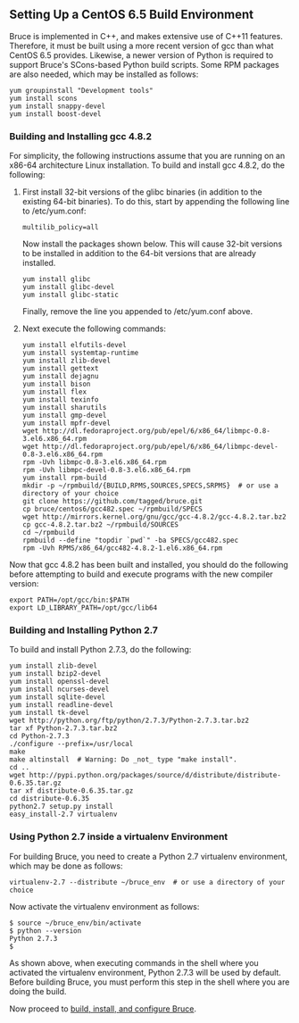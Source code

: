 ## Setting Up a CentOS 6.5 Build Environment

Bruce is implemented in C++, and makes extensive use of C++11 features.
Therefore, it must be built using a more recent version of gcc than what CentOS
6.5 provides.  Likewise, a newer version of Python is required to support
Bruce's SCons-based Python build scripts.  Some RPM packages are also needed,
which may be installed as follows:

```
yum groupinstall "Development tools"
yum install scons
yum install snappy-devel
yum install boost-devel
```

### Building and Installing gcc 4.8.2

For simplicity, the following instructions assume that you are running on an
x86-64 architecture Linux installation.  To build and install gcc 4.8.2, do the
following:

1. First install 32-bit versions of the glibc binaries (in addition to the
   existing 64-bit binaries).  To do this, start by appending the following
   line to /etc/yum.conf:

   ```
   multilib_policy=all
   ```

   Now install the packages shown below.  This will cause 32-bit versions to
   be installed in addition to the 64-bit versions that are already installed.

   ```
   yum install glibc
   yum install glibc-devel
   yum install glibc-static
   ```

   Finally, remove the line you appended to /etc/yum.conf above.

2. Next execute the following commands:

   ```
   yum install elfutils-devel
   yum install systemtap-runtime
   yum install zlib-devel
   yum install gettext
   yum install dejagnu
   yum install bison
   yum install flex
   yum install texinfo
   yum install sharutils
   yum install gmp-devel
   yum install mpfr-devel
   wget http://dl.fedoraproject.org/pub/epel/6/x86_64/libmpc-0.8-3.el6.x86_64.rpm
   wget http://dl.fedoraproject.org/pub/epel/6/x86_64/libmpc-devel-0.8-3.el6.x86_64.rpm
   rpm -Uvh libmpc-0.8-3.el6.x86_64.rpm
   rpm -Uvh libmpc-devel-0.8-3.el6.x86_64.rpm
   yum install rpm-build
   mkdir -p ~/rpmbuild/{BUILD,RPMS,SOURCES,SPECS,SRPMS}  # or use a directory of your choice
   git clone https://github.com/tagged/bruce.git
   cp bruce/centos6/gcc482.spec ~/rpmbuild/SPECS
   wget http://mirrors.kernel.org/gnu/gcc/gcc-4.8.2/gcc-4.8.2.tar.bz2
   cp gcc-4.8.2.tar.bz2 ~/rpmbuild/SOURCES
   cd ~/rpmbuild
   rpmbuild --define "topdir `pwd`" -ba SPECS/gcc482.spec
   rpm -Uvh RPMS/x86_64/gcc482-4.8.2-1.el6.x86_64.rpm
   ```

Now that gcc 4.8.2 has been built and installed, you should do the following
before attempting to build and execute programs with the new compiler version:
```
export PATH=/opt/gcc/bin:$PATH
export LD_LIBRARY_PATH=/opt/gcc/lib64
```

### Building and Installing Python 2.7

To build and install Python 2.7.3, do the following:

```
yum install zlib-devel
yum install bzip2-devel
yum install openssl-devel
yum install ncurses-devel
yum install sqlite-devel
yum install readline-devel
yum install tk-devel
wget http://python.org/ftp/python/2.7.3/Python-2.7.3.tar.bz2
tar xf Python-2.7.3.tar.bz2
cd Python-2.7.3
./configure --prefix=/usr/local
make
make altinstall  # Warning: Do _not_ type "make install".
cd ..
wget http://pypi.python.org/packages/source/d/distribute/distribute-0.6.35.tar.gz
tar xf distribute-0.6.35.tar.gz
cd distribute-0.6.35
python2.7 setup.py install
easy_install-2.7 virtualenv
```

### Using Python 2.7 inside a virtualenv Environment

For building Bruce, you need to create a Python 2.7 virtualenv environment,
which may be done as follows:

```
virtualenv-2.7 --distribute ~/bruce_env  # or use a directory of your choice
```

Now activate the virtualenv environment as follows:

```
$ source ~/bruce_env/bin/activate
$ python --version
Python 2.7.3
$
```
As shown above, when executing commands in the shell where you activated the
virtualenv environment, Python 2.7.3 will be used by default.  Before building
Bruce, you must perform this step in the shell where you are doing the build.

Now proceed to [build, install, and configure Bruce](https://github.com/tagged/bruce/blob/master/README.md#building-installing-and-configuring-bruce).
